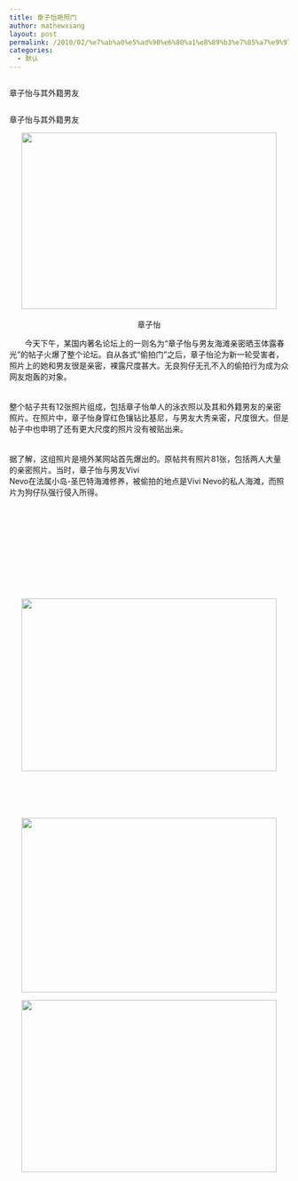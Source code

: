 ```yaml
---
title: 章子怡艳照门
author: mathewxiang
layout: post
permalink: /2010/02/%e7%ab%a0%e5%ad%90%e6%80%a1%e8%89%b3%e7%85%a7%e9%97%a8/
categories:
  - 默认
---
```

<div>
  <p align="center">
    <img alt="" src="http://www.torontoservice.com/UploadFiles/News/2009/1/200901052041365836.jpg" /><br />
  </p>
  
  <p>
    章子怡与其外籍男友
  </p>
  
  <p align="center">
    <img alt="" src="http://www.torontoservice.com/UploadFiles/News/2009/1/200901052041473260.jpg" /><br />
  </p>
  
  <p>
    章子怡与其外籍男友
  </p>
  
  <p align="center">
    <img height="318" alt="" src="http://www.torontoservice.com/UploadFiles/News/2009/1/200901052042328165.jpg" width="460" /><br /><br /> 章子怡
  </p>
  
  <p>
    　　今天下午，某国内著名论坛上的一则名为“章子怡与男友海滩亲密晒玉体露春光”的帖子火爆了整个论坛。自从各式“偷拍门”之后，章子怡沦为新一轮受害者，照片上的她和男友很是亲密，裸露尺度甚大。无良狗仔无孔不入的偷拍行为成为众网友炮轰的对象。<br /><br /><br /> 整个帖子共有12张照片组成，包括章子怡单人的泳衣照以及其和外籍男友的亲密照片。在照片中，章子怡身穿红色镶钻比基尼，与男友大秀亲密，尺度很大。但是帖子中也申明了还有更大尺度的照片没有被贴出来。<br /><br /><br /> 据了解，这组照片是境外某网站首先爆出的。原帖共有照片81张，包括两人大量的亲密照片。当时，章子怡与男友Vivi<br /> Nevo在法属小岛-圣巴特海滩修养，被偷拍的地点是Vivi Nevo的私人海滩，而照片为狗仔队强行侵入所得。
  </p>
  
  <p align="center">
    <img alt="" src="http://www.torontoservice.com/UploadFiles/News/2009/1/200901052043016433.jpg" />
  </p>
  
  <p align="center">
    <img alt="" src="http://www.torontoservice.com/UploadFiles/News/2009/1/200901052043250256.jpg" />
  </p>
  
  <p align="center">
    <img alt="" src="http://www.torontoservice.com/UploadFiles/News/2009/1/200901052043355099.jpg" />
  </p>
  
  <p align="center">
    <img alt="" src="http://www.torontoservice.com/UploadFiles/News/2009/1/200901052043525910.jpg" />
  </p>
  
  <p align="center">
    <img alt="" src="http://www.torontoservice.com/UploadFiles/News/2009/1/200901052044175020.jpg" />
  </p>
  
  <p align="center">
    <img alt="" src="http://www.torontoservice.com/UploadFiles/News/2009/1/200901052044413567.jpg" />
  </p>
  
  <p align="center">
    <img alt="" src="http://www.torontoservice.com/UploadFiles/News/2009/1/200901052044494709.jpg" />
  </p>
  
  <p align="center">
    <img alt="" src="http://www.torontoservice.com/UploadFiles/News/2009/1/200901052044584095.jpg" />
  </p>
  
  <p align="center">
    <img alt="" src="http://www.torontoservice.com/UploadFiles/News/2009/1/200901052045262076.jpg" />
  </p>
  
  <p align="center">
    <img alt="" src="http://www.torontoservice.com/UploadFiles/News/2009/1/200901052045350866.jpg" />
  </p>
  
  <p align="center">
    <img alt="" src="http://www.torontoservice.com/UploadFiles/News/2009/1/200901052045436415.jpg" />
  </p>
  
  <p align="center">
    <img alt="" src="http://www.torontoservice.com/UploadFiles/News/2009/1/200901052046071612.jpg" />
  </p>
  
  <p align="center">
    <img height="311" alt="" src="http://www.torontoservice.com/UploadFiles/News/2009/1/200901052046163534.jpg" width="460" />
  </p>
  
  <p align="center">
    <img alt="" src="http://www.torontoservice.com/UploadFiles/News/2009/1/200901052046267102.jpg" />
  </p>
  
  <p align="center">
    <img alt="" src="http://www.torontoservice.com/UploadFiles/News/2009/1/200901052046514759.jpg" />
  </p>
  
  <p align="center">
    <img alt="" src="http://www.torontoservice.com/UploadFiles/News/2009/1/200901052046595002.jpg" />
  </p>
  
  <p align="center">
    <img alt="" src="http://www.torontoservice.com/UploadFiles/News/2009/1/200901052047071862.jpg" />
  </p>
  
  <p align="center">
    <img alt="" src="http://www.torontoservice.com/UploadFiles/News/2009/1/200901052047265965.jpg" />
  </p>
  
  <p align="center">
    <img height="314" alt="" src="http://www.torontoservice.com/UploadFiles/News/2009/1/200901052047331239.jpg" width="460" />
  </p>
  
  <p align="center">
    <img height="310" alt="" src="http://www.torontoservice.com/UploadFiles/News/2009/1/200901052047428965.jpg" width="460" />
  </p>
  
  <p align="center">
    <img alt="" src="http://www.torontoservice.com/UploadFiles/News/2009/1/200901052048365548.jpg" />
  </p>
  
  <p align="center">
    <img alt="" src="http://www.torontoservice.com/UploadFiles/News/2009/1/200901052048576277.jpg" />
  </p>
  
  <p align="center">
    <img alt="" src="http://www.torontoservice.com/UploadFiles/News/2009/1/200901052049130739.jpg" />
  </p>
</div>